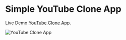 # Simple YouTube Clone App

Live Demo [YouTube Clone App](https://simple-ytclone.netlify.app/).

  ![YouTube Clone App](https://user-images.githubusercontent.com/60939569/187137110-86f53823-8fce-49a7-a1ef-2104699c62fb.png)